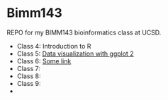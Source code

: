 # Bimm143
REPO for my BIMM143 bioinformatics class at UCSD.

- Class 4: Introduction to R
- Class 5: [Data visualization with ggplot 2](https://github.com/lucywang0515/bimm143/blob/main/class05/class05.pdf)
- Class 6: [Some link](http:bbc.co.uk)
- Class 7:
- Class 8:
- Class 9:
- 
